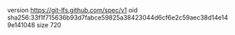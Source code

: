 version https://git-lfs.github.com/spec/v1
oid sha256:33f1f715636b93d7fabce59825a38423044d6cf6e2c59aec38d14e149e141048
size 720
